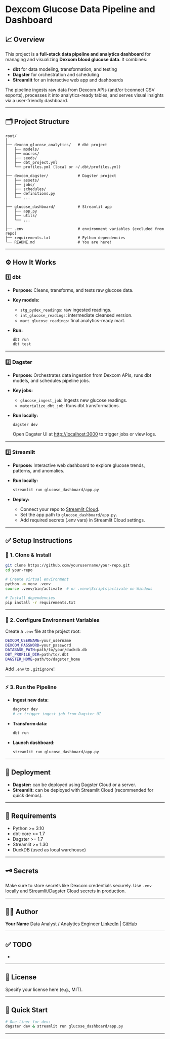 # Dexcom Glucose Data Pipeline and Dashboard

## 📈 Overview

This project is a **full-stack data pipeline and analytics dashboard** for managing and visualizing **Dexcom blood glucose data**. It combines:

* **dbt** for data modeling, transformation, and testing
* **Dagster** for orchestration and scheduling
* **Streamlit** for an interactive web app and dashboards

The pipeline ingests raw data from Dexcom APIs (and/or t\:connect CSV exports), processes it into analytics-ready tables, and serves visual insights via a user-friendly dashboard.

---

## 🗂️ Project Structure

```
root/
│
├── dexcom_glucose_analytics/   # dbt project
│   ├── models/
│   ├── macros/
│   ├── seeds/
│   ├── dbt_project.yml
│   └── profiles.yml (local or ~/.dbt/profiles.yml)
│
├── dexcom_dagster/             # Dagster project
│   ├── assets/
│   ├── jobs/
│   ├── schedules/
│   ├── definitions.py
│   └── ...
│
├── glucose_dashboard/          # Streamlit app
│   ├── app.py
│   ├── utils/
│   └── ...
│
├── .env                        # environment variables (excluded from repo)
├── requirements.txt            # Python dependencies
└── README.md                   # You are here!
```

---

## ⚙️ How It Works

### 1️⃣ **dbt**

* **Purpose:** Cleans, transforms, and tests raw glucose data.
* **Key models:**

  * `stg_pydex_readings`: raw ingested readings.
  * `int_glucose_readings`: intermediate cleansed version.
  * `mart_glucose_readings`: final analytics-ready mart.
* **Run:**

  ```bash
  dbt run
  dbt test
  ```

---

### 2️⃣ **Dagster**

* **Purpose:** Orchestrates data ingestion from Dexcom APIs, runs dbt models, and schedules pipeline jobs.
* **Key jobs:**

  * `glucose_ingest_job`: Ingests new glucose readings.
  * `materialize_dbt_job`: Runs dbt transformations.
* **Run locally:**

  ```bash
  dagster dev
  ```

  Open Dagster UI at [http://localhost:3000](http://localhost:3000) to trigger jobs or view logs.

---

### 3️⃣ **Streamlit**

* **Purpose:** Interactive web dashboard to explore glucose trends, patterns, and anomalies.

* **Run locally:**

  ```bash
  streamlit run glucose_dashboard/app.py
  ```

* **Deploy:**

  * Connect your repo to [Streamlit Cloud](https://streamlit.io/cloud).
  * Set the app path to `glucose_dashboard/app.py`.
  * Add required secrets (.env vars) in Streamlit Cloud settings.

---

## ✅ Setup Instructions

### 🔑 1. Clone & Install

```bash
git clone https://github.com/yourusername/your-repo.git
cd your-repo

# Create virtual environment
python -m venv .venv
source .venv/bin/activate  # or .venv\Scripts\activate on Windows

# Install dependencies
pip install -r requirements.txt
```

---

### 🔐 2. Configure Environment Variables

Create a `.env` file at the project root:

```bash
DEXCOM_USERNAME=your_username
DEXCOM_PASSWORD=your_password
DATABASE_PATH=path/to/your/duckdb.db
DBT_PROFILE_DIR=path/to/.dbt
DAGSTER_HOME=path/to/dagster_home
```

Add `.env` to `.gitignore`!

---

### ⚡ 3. Run the Pipeline

* **Ingest new data:**

  ```bash
  dagster dev
  # or trigger ingest job from Dagster UI
  ```

* **Transform data:**

  ```bash
  dbt run
  ```

* **Launch dashboard:**

  ```bash
  streamlit run glucose_dashboard/app.py
  ```

---

## 📅 Deployment

* **Dagster:** can be deployed using Dagster Cloud or a server.
* **Streamlit:** can be deployed with Streamlit Cloud (recommended for quick demos).

---

## 🧰 Requirements

* Python >= 3.10
* dbt-core >= 1.7
* Dagster >= 1.7
* Streamlit >= 1.30
* DuckDB (used as local warehouse)

---

## 🗝️ Secrets

Make sure to store secrets like Dexcom credentials securely. Use `.env` locally and Streamlit/Dagster Cloud secrets in production.

---

## 🧑‍💻 Author

**Your Name**
Data Analyst / Analytics Engineer
[LinkedIn](#) | [GitHub](#)

---

## ✅ TODO

*

---

## 📄 License

Specify your license here (e.g., MIT).

---

## 🚀 Quick Start

```bash
# One-liner for dev:
dagster dev & streamlit run glucose_dashboard/app.py
```

---

##
